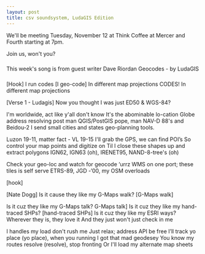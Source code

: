 ```yaml
---
layout: post
title: csv soundsystem, LudaGIS Edition
---
```



We'll be meeting Tuesday, November 12 at Think Coffee at Mercer and Fourth starting at 7pm. 

Join us, won't you?
###

This week's song is from guest writer Dave Riordan
Geocodes - by LudaGIS

###
[Hook]
I run codes
[I geo-code]
In different map projections
CODES! In different map projections

[Verse 1 - Ludagis]
Now you thought I was just ED50 & WGS-84?


I'm worldwide, act like y'all don't know
It's the abominable lo-cation
Globe address resolving post man
QGIS/PostGIS pope, man
NAV-D 88's and Beidou-2
I send small cities and states geo-planning tools.


Luzon 19-11, matter fact - VL 19-15
I'll grab the GPS, we can find POI’s
So control your map points and digitize on
Til I close these shapes up and extract polygons
IGN62, IGN63 (oh), IRENET95, NAND-8-tree's (oh)


Check your geo-loc and watch for geocode ‘urrz
WMS on one port; these tiles is self serve
ETRS-89, JGD -’00, my OSM overloads

[hook]

[Nate Dogg]
Is it cause they like my G-Maps walk? [G-Maps walk]

Is it cuz they like my G-Maps talk? G-Maps talk]
Is it cuz they like my hand-traced SHPs? [hand-traced SHPs]
Is it cuz they like my ESRI ways?
Wherever they is, they love it
And they just won't just check in me


I handles my load don't rush me
Just relax; address API be free
I’ll track yo place (yo place), when you running
I got that mad geodesey
You know my routes resolve (resolve), stop fronting
Or I'll load my alternate map sheets